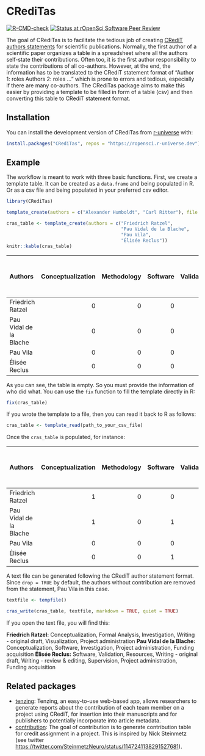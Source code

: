 
<!-- README.md is generated from README.Rmd. Please edit that file -->

# CRediTas

<!-- badges: start -->

[![R-CMD-check](https://github.com/ropensci/CRediTas/actions/workflows/R-CMD-check.yaml/badge.svg)](https://github.com/ropensci/CRediTas/actions/workflows/R-CMD-check.yaml)
[![Status at rOpenSci Software Peer
Review](https://badges.ropensci.org/576_status.svg)](https://github.com/ropensci/software-review/issues/576)
<!-- badges: end -->

The goal of CRediTas is to facilitate the tedious job of creating
[CRediT authors statements](https://credit.niso.org/) for scientific
publications. Normally, the first author of a scientific paper organizes
a table in a spreadsheet where all the authors self-state their
contributions. Often too, it is the first author responsibility to state
the contributions of all co-authors. However, at the end, the
information has to be translated to the CRediT statement format of
“Author 1: roles Authors 2: roles …” which is prone to errors and
tedious, especially if there are many co-authors. The CRediTas package
aims to make this easier by providing a template to be filled in form of
a table (csv) and then converting this table to CRediT statement format.

## Installation

You can install the development version of CRediTas from
[r-universe](https://r-universe.dev) with:

``` r
install.packages("CRediTas", repos = "https://ropensci.r-universe.dev")
```

## Example

The workflow is meant to work with three basic functions. First, we
create a template table. It can be created as a `data.frame` and being
populated in R. Or as a csv file and being populated in your preferred
csv editor.

``` r
library(CRediTas)

template_create(authors = c("Alexander Humboldt", "Carl Ritter"), file = tempfile())

cras_table <- template_create(authors = c("Friedrich Ratzel", 
                                          "Pau Vidal de la Blache", 
                                          "Pau Vila",
                                          "Élisée Reclus"))
knitr::kable(cras_table)
```

| Authors                | Conceptualization | Methodology | Software | Validation | Formal Analysis | Investigation | Resources | Data curation | Writing - original draft | Writing - review & editing | Visualization | Supervision | Project administration | Funding acquisition |
|:-----------------------|------------------:|------------:|---------:|-----------:|----------------:|--------------:|----------:|--------------:|-------------------------:|---------------------------:|--------------:|------------:|-----------------------:|--------------------:|
| Friedrich Ratzel       |                 0 |           0 |        0 |          0 |               0 |             0 |         0 |             0 |                        0 |                          0 |             0 |           0 |                      0 |                   0 |
| Pau Vidal de la Blache |                 0 |           0 |        0 |          0 |               0 |             0 |         0 |             0 |                        0 |                          0 |             0 |           0 |                      0 |                   0 |
| Pau Vila               |                 0 |           0 |        0 |          0 |               0 |             0 |         0 |             0 |                        0 |                          0 |             0 |           0 |                      0 |                   0 |
| Élisée Reclus          |                 0 |           0 |        0 |          0 |               0 |             0 |         0 |             0 |                        0 |                          0 |             0 |           0 |                      0 |                   0 |

As you can see, the table is empty. So you must provide the information
of who did what. You can use the `fix` function to fill the template
directly in R:

``` r
fix(cras_table)
```

If you wrote the template to a file, then you can read it back to R as
follows:

``` r
cras_table <- template_read(path_to_your_csv_file)
```

Once the `cras_table` is populated, for instance:

| Authors                | Conceptualization | Methodology | Software | Validation | Formal Analysis | Investigation | Resources | Data curation | Writing - original draft | Writing - review & editing | Visualization | Supervision | Project administration | Funding acquisition |
|:-----------------------|------------------:|------------:|---------:|-----------:|----------------:|--------------:|----------:|--------------:|-------------------------:|---------------------------:|--------------:|------------:|-----------------------:|--------------------:|
| Friedrich Ratzel       |                 1 |           0 |        0 |          0 |               1 |             1 |         0 |             0 |                        1 |                          0 |             1 |           0 |                      1 |                   0 |
| Pau Vidal de la Blache |                 1 |           0 |        1 |          0 |               0 |             1 |         0 |             0 |                        0 |                          0 |             0 |           0 |                      1 |                   1 |
| Pau Vila               |                 0 |           0 |        0 |          0 |               0 |             0 |         0 |             0 |                        0 |                          0 |             0 |           0 |                      0 |                   0 |
| Élisée Reclus          |                 0 |           0 |        1 |          1 |               0 |             0 |         1 |             0 |                        1 |                          1 |             0 |           1 |                      1 |                   1 |

A text file can be generated following the CRediT author statement
format. Since `drop = TRUE` by default, the authors without contribution
are removed from the statement, Pau Vila in this case.

``` r
textfile <- tempfile()

cras_write(cras_table, textfile, markdown = TRUE, quiet = TRUE)
```

If you open the text file, you will find this:

**Friedrich Ratzel:** Conceptualization, Formal Analysis, Investigation,
Writing - original draft, Visualization, Project administration **Pau
Vidal de la Blache:** Conceptualization, Software, Investigation,
Project administration, Funding acquisition **Élisée Reclus:** Software,
Validation, Resources, Writing - original draft, Writing - review &
editing, Supervision, Project administration, Funding acquisition

## Related packages

- [tenzing](https://github.com/marton-balazs-kovacs/tenzing/): Tenzing,
  an easy-to-use web-based app, allows researchers to generate reports
  about the contribution of each team member on a project using CRediT,
  for insertion into their manuscripts and for publishers to potentially
  incorporate into article metadata.
- [contribution](https://github.com/openbiox/contribution): The goal of
  contribution is to generate contribution table for credit assignment
  in a project. This is inspired by Nick Steinmetz (see twitter
  <https://twitter.com/SteinmetzNeuro/status/1147241138291527681>).
